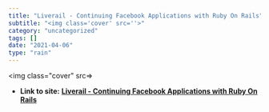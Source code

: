 ```yaml
---
title: "Liverail - Continuing Facebook Applications with Ruby On Rails"
subtitle: "<img class='cover' src=''>"
category: "uncategorized"
tags: []
date: "2021-04-06"
type: "rain"
---
```

<img class="cover" src=>


* **Link to site:** **[Liverail - Continuing Facebook Applications with Ruby On Rails](http://www.liverail.net/articles/2007/7/16/continuing-facebook-applications-with-ruby-on-rails)**